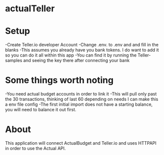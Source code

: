 # actualTeller

# Setup
-Create Teller.io developer Account
-Change .env. to .env and and fill in the blanks
-This assumes you already have you bank tokens. I do want to add it so you can do it all within this app
-You can find it by running the Teller-samples and seeing the key there after connecting your bank

# Some things worth noting
-You need actual budget accounts in order to link it
-This will pull only past the 30 transactions, thinking of last 60 depending on needs I can make this a env file config
-The first initial import does not have a starting balance, you will need to balance it out first.


# About
This application will connect ActualBudget and Teller.io and uses HTTPAPI in order to use the Actual API. 